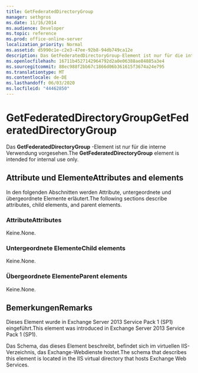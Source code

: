 ```yaml
---
title: GetFederatedDirectoryGroup
manager: sethgros
ms.date: 11/16/2014
ms.audience: Developer
ms.topic: reference
ms.prod: office-online-server
localization_priority: Normal
ms.assetid: d5990c1e-c2e3-47ee-92b8-94db749ca12e
description: Das GetFederatedDirectoryGroup-Element ist nur für die interne Verwendung vorgesehen.
ms.openlocfilehash: 16711b4527142964792d2a0e06388ae84885a3e4
ms.sourcegitcommit: 88ec988f2bb67c1866d06b361615f3674a24e795
ms.translationtype: MT
ms.contentlocale: de-DE
ms.lasthandoff: 06/03/2020
ms.locfileid: "44462850"
---
```

# <a name="getfederateddirectorygroup"></a><span data-ttu-id="e7804-103">GetFederatedDirectoryGroup</span><span class="sxs-lookup"><span data-stu-id="e7804-103">GetFederatedDirectoryGroup</span></span>

<span data-ttu-id="e7804-104">Das **GetFederatedDirectoryGroup** -Element ist nur für die interne Verwendung vorgesehen.</span><span class="sxs-lookup"><span data-stu-id="e7804-104">The **GetFederatedDirectoryGroup** element is intended for internal use only.</span></span> 

## <a name="attributes-and-elements"></a><span data-ttu-id="e7804-105">Attribute und Elemente</span><span class="sxs-lookup"><span data-stu-id="e7804-105">Attributes and elements</span></span>

<span data-ttu-id="e7804-106">In den folgenden Abschnitten werden Attribute, untergeordnete und übergeordnete Elemente erläutert.</span><span class="sxs-lookup"><span data-stu-id="e7804-106">The following sections describe attributes, child elements, and parent elements.</span></span>
  
### <a name="attributes"></a><span data-ttu-id="e7804-107">Attribute</span><span class="sxs-lookup"><span data-stu-id="e7804-107">Attributes</span></span>

<span data-ttu-id="e7804-108">Keine.</span><span class="sxs-lookup"><span data-stu-id="e7804-108">None.</span></span>
  
### <a name="child-elements"></a><span data-ttu-id="e7804-109">Untergeordnete Elemente</span><span class="sxs-lookup"><span data-stu-id="e7804-109">Child elements</span></span>

<span data-ttu-id="e7804-110">Keine.</span><span class="sxs-lookup"><span data-stu-id="e7804-110">None.</span></span>
  
### <a name="parent-elements"></a><span data-ttu-id="e7804-111">Übergeordnete Elemente</span><span class="sxs-lookup"><span data-stu-id="e7804-111">Parent elements</span></span>

<span data-ttu-id="e7804-112">Keine.</span><span class="sxs-lookup"><span data-stu-id="e7804-112">None.</span></span>
  
## <a name="remarks"></a><span data-ttu-id="e7804-113">Bemerkungen</span><span class="sxs-lookup"><span data-stu-id="e7804-113">Remarks</span></span>

<span data-ttu-id="e7804-114">Dieses Element wurde in Exchange Server 2013 Service Pack 1 (SP1) eingeführt.</span><span class="sxs-lookup"><span data-stu-id="e7804-114">This element was introduced in Exchange Server 2013 Service Pack 1 (SP1).</span></span>
  
<span data-ttu-id="e7804-115">Das Schema, das dieses Element beschreibt, befindet sich im virtuellen IIS-Verzeichnis, das Exchange-Webdienste hostet.</span><span class="sxs-lookup"><span data-stu-id="e7804-115">The schema that describes this element is located in the IIS virtual directory that hosts Exchange Web Services.</span></span>
  

